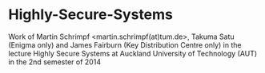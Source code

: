 Highly-Secure-Systems
=====================
Work of Martin Schrimpf <martin.schrimpf(at)tum.de>, Takuma Satu (Enigma only) and James Fairburn (Key Distribution Centre only)
in the lecture Highly Secure Systems at Auckland University of Technology (AUT) 
in the 2nd semester of 2014

